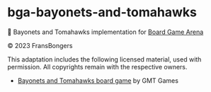 # bga-bayonets-and-tomahawks

🎲 Bayonets and Tomahawks implementation for [Board Game Arena](https://boardgamearena.com/)

© 2023 FransBongers

This adaptation includes the following licensed material, used with permission. All copyrights remain with the respective owners.

- [Bayonets and Tomahawks board game](https://www.gmtgames.com/p-978-bayonets-tomahawks-2nd-printing.aspx) by GMT Games
